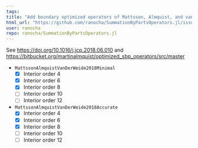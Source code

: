 ```yaml
---
tags: 
title: "Add boundary optimized operators of Mattsson, Almquist, and van der Weide"
html_url: "https://github.com/ranocha/SummationByPartsOperators.jl/issues/37"
user: ranocha
repo: ranocha/SummationByPartsOperators.jl
---
```


See https://doi.org/10.1016/j.jcp.2018.06.010 and https://bitbucket.org/martinalmquist/optimized_sbp_operators/src/master

- `MattssonAlmquistVanDerWeide2018Minimal`
  - [x] Interior order 4
  - [x] Interior order 6
  - [x] Interior order 8
  - [ ] Interior order 10
  - [ ] Interior order 12
- `MattssonAlmquistVanDerWeide2018Accurate`
  - [x] Interior order 4
  - [x] Interior order 6
  - [x] Interior order 8
  - [ ] Interior order 10
  - [ ] Interior order 12